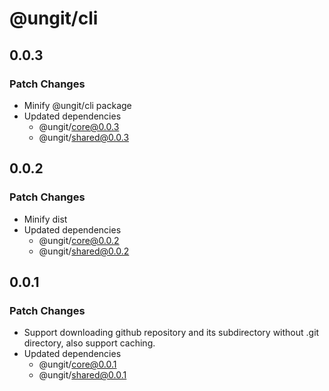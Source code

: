# @ungit/cli

## 0.0.3

### Patch Changes

- Minify @ungit/cli package
- Updated dependencies
  - @ungit/core@0.0.3
  - @ungit/shared@0.0.3

## 0.0.2

### Patch Changes

- Minify dist
- Updated dependencies
  - @ungit/core@0.0.2
  - @ungit/shared@0.0.2

## 0.0.1

### Patch Changes

- Support downloading github repository and its subdirectory without .git directory, also support caching.
- Updated dependencies
  - @ungit/core@0.0.1
  - @ungit/shared@0.0.1
